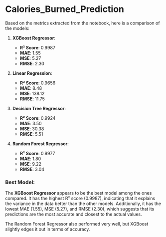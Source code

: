 # Calories_Burned_Prediction
Based on the metrics extracted from the notebook, here is a comparison of the models:

1. **XGBoost Regressor**:
   - **R² Score**: 0.9987
   - **MAE**: 1.55
   - **MSE**: 5.27
   - **RMSE**: 2.30

2. **Linear Regression**:
   - **R² Score**: 0.9656
   - **MAE**: 8.48
   - **MSE**: 138.12
   - **RMSE**: 11.75

3. **Decision Tree Regressor**:
   - **R² Score**: 0.9924
   - **MAE**: 3.50
   - **MSE**: 30.38
   - **RMSE**: 5.51

4. **Random Forest Regressor**:
   - **R² Score**: 0.9977
   - **MAE**: 1.80
   - **MSE**: 9.22
   - **RMSE**: 3.04

### Best Model:

The **XGBoost Regressor** appears to be the best model among the ones compared. It has the highest R² score (0.9987), indicating that it explains the variance in the data better than the other models. Additionally, it has the lowest MAE (1.55), MSE (5.27), and RMSE (2.30), which suggests that its predictions are the most accurate and closest to the actual values.

The Random Forest Regressor also performed very well, but XGBoost slightly edges it out in terms of accuracy.

